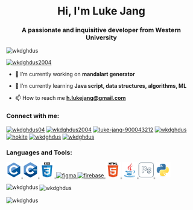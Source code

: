 <h1 align="center">Hi, I'm Luke Jang</h1>
<h3 align="center">A passionate and inquisitive developer from Western University</h3>

<p align="left"> <img src="https://komarev.com/ghpvc/?username=wkdghdus&label=Profile%20views&color=0e75b6&style=flat" alt="wkdghdus" /> </p>

<p align="left"> <a href="https://twitter.com/wkdghdus2004" target="blank"><img src="https://img.shields.io/twitter/follow/wkdghdus2004?logo=twitter&style=for-the-badge" alt="wkdghdus2004" /></a> </p>

- 🔭 I’m currently working on **mandalart generator**

- 🌱 I’m currently learning **Java script, data structures, algorithms, ML**

- 📫 How to reach me **h.lukejang@gmail.com**

<h3 align="left">Connect with me:</h3>
<p align="left">
<a href="https://dev.to/wkdghdus04" target="blank"><img align="center" src="https://raw.githubusercontent.com/rahuldkjain/github-profile-readme-generator/master/src/images/icons/Social/devto.svg" alt="wkdghdus04" height="30" width="40" /></a>
<a href="https://twitter.com/wkdghdus2004" target="blank"><img align="center" src="https://raw.githubusercontent.com/rahuldkjain/github-profile-readme-generator/master/src/images/icons/Social/twitter.svg" alt="wkdghdus2004" height="30" width="40" /></a>
<a href="https://linkedin.com/in/luke-jang-900043212" target="blank"><img align="center" src="https://raw.githubusercontent.com/rahuldkjain/github-profile-readme-generator/master/src/images/icons/Social/linked-in-alt.svg" alt="luke-jang-900043212" height="30" width="40" /></a>
<a href="https://instagram.com/wkdghdus" target="blank"><img align="center" src="https://raw.githubusercontent.com/rahuldkjain/github-profile-readme-generator/master/src/images/icons/Social/instagram.svg" alt="wkdghdus" height="30" width="40" /></a>
<a href="https://www.youtube.com/c/hokite" target="blank"><img align="center" src="https://raw.githubusercontent.com/rahuldkjain/github-profile-readme-generator/master/src/images/icons/Social/youtube.svg" alt="hokite" height="30" width="40" /></a>
<a href="https://www.leetcode.com/wkdghdus" target="blank"><img align="center" src="https://raw.githubusercontent.com/rahuldkjain/github-profile-readme-generator/master/src/images/icons/Social/leet-code.svg" alt="wkdghdus" height="30" width="40" /></a>
<a href="https://discord.gg/wkdghdus" target="blank"><img align="center" src="https://raw.githubusercontent.com/rahuldkjain/github-profile-readme-generator/master/src/images/icons/Social/discord.svg" alt="wkdghdus" height="30" width="40" /></a>
</p>

<h3 align="left">Languages and Tools:</h3>
<p align="left"> <a href="https://www.cprogramming.com/" target="_blank" rel="noreferrer"> <img src="https://raw.githubusercontent.com/devicons/devicon/master/icons/c/c-original.svg" alt="c" width="40" height="40"/> </a> <a href="https://www.w3schools.com/cpp/" target="_blank" rel="noreferrer"> <img src="https://raw.githubusercontent.com/devicons/devicon/master/icons/cplusplus/cplusplus-original.svg" alt="cplusplus" width="40" height="40"/> </a> <a href="https://www.w3schools.com/css/" target="_blank" rel="noreferrer"> <img src="https://raw.githubusercontent.com/devicons/devicon/master/icons/css3/css3-original-wordmark.svg" alt="css3" width="40" height="40"/> </a> <a href="https://www.figma.com/" target="_blank" rel="noreferrer"> <img src="https://www.vectorlogo.zone/logos/figma/figma-icon.svg" alt="figma" width="40" height="40"/> </a> <a href="https://firebase.google.com/" target="_blank" rel="noreferrer"> <img src="https://www.vectorlogo.zone/logos/firebase/firebase-icon.svg" alt="firebase" width="40" height="40"/> </a> <a href="https://www.w3.org/html/" target="_blank" rel="noreferrer"> <img src="https://raw.githubusercontent.com/devicons/devicon/master/icons/html5/html5-original-wordmark.svg" alt="html5" width="40" height="40"/> </a> <a href="https://www.java.com" target="_blank" rel="noreferrer"> <img src="https://raw.githubusercontent.com/devicons/devicon/master/icons/java/java-original.svg" alt="java" width="40" height="40"/> </a> <a href="https://www.photoshop.com/en" target="_blank" rel="noreferrer"> <img src="https://raw.githubusercontent.com/devicons/devicon/master/icons/photoshop/photoshop-line.svg" alt="photoshop" width="40" height="40"/> </a> <a href="https://www.python.org" target="_blank" rel="noreferrer"> <img src="https://raw.githubusercontent.com/devicons/devicon/master/icons/python/python-original.svg" alt="python" width="40" height="40"/> </a> </p>

<p><img align="left" src="https://github-readme-stats.vercel.app/api/top-langs?username=wkdghdus&show_icons=true&locale=en&layout=compact" alt="wkdghdus" /></p>

<p>&nbsp;<img align="center" src="https://github-readme-stats.vercel.app/api?username=wkdghdus&show_icons=true&locale=en" alt="wkdghdus" /></p>

<p><img align="center" src="https://github-readme-streak-stats.herokuapp.com/?user=wkdghdus&" alt="wkdghdus" /></p>
